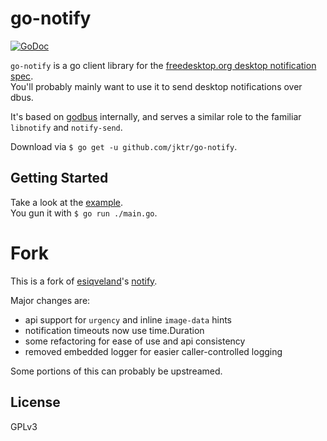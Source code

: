 # go-notify

[![GoDoc](https://godoc.org/github.com/jktr/go-notify?status.svg)](https://godoc.org/github.com/jktr/go-notify)

`go-notify` is a go client library for the [freedesktop.org desktop notification spec](https://specifications.freedesktop.org/notification-spec/latest/index.html
).  
You'll probably mainly want to use it to send desktop notifications over dbus.

It's based on [godbus](https://github.com/godbus/dbus) internally,
and serves a similar role to the familiar `libnotify` and `notify-send`.

Download via `$ go get -u github.com/jktr/go-notify`.

## Getting Started

Take a look at the [example](_example/main.go).  
You gun it with `$ go run ./main.go`.

# Fork

This is a fork of [esiqveland](https://github.com/esiqveland)'s [notify](https://github.com/esiqveland/notify).

Major changes are:
  - api support for `urgency` and inline `image-data` hints
  - notification timeouts now use time.Duration
  - some refactoring for ease of use and api consistency
  - removed embedded logger for easier caller-controlled logging

Some portions of this can probably be upstreamed.

## License

GPLv3
